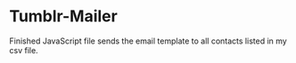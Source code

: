 # Tumblr-Mailer

Finished JavaScript file sends the email template to all contacts listed in my csv file.